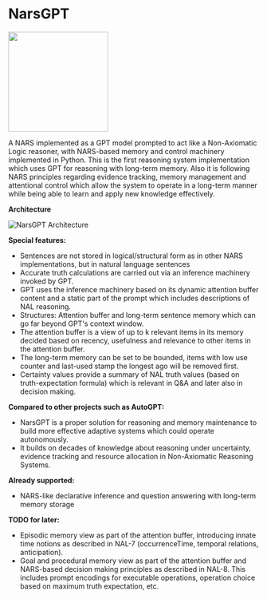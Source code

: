 # NarsGPT

<img src="https://user-images.githubusercontent.com/8284677/232368549-5337cf02-63fd-43ae-bf15-6ba9935a5419.png" width="200px">

A NARS implemented as a GPT model prompted to act like a Non-Axiomatic Logic reasoner, with NARS-based memory and control machinery implemented in Python.
This is the first reasoning system implementation which uses GPT for reasoning with long-term memory. Also it is following NARS principles regarding evidence tracking, memory management and attentional control which allow the system to operate in a long-term manner while being able to learn and apply new knowledge effectively.

**Architecture**

![NarsGPT Architecture](https://user-images.githubusercontent.com/8284677/232365471-faa3ccaf-5078-4830-905f-e8d7d520dde6.png)



**Special features:**
- Sentences are not stored in logical/structural form as in other NARS implementations, but in natural language sentences
- Accurate truth calculations are carried out via an inference machinery invoked by GPT.
- GPT uses the inference machinery based on its dynamic attention buffer content and a static part of the prompt which includes descriptions of NAL reasoning.
- Structures: Attention buffer and long-term sentence memory which can go far beyond GPT's context window.
- The attention buffer is a view of up to k relevant items in its memory decided based on recency, usefulness and relevance to other items in the attention buffer.
- The long-term memory can be set to be bounded, items with low use counter and last-used stamp the longest ago will be removed first.
- Certainty values provide a summary of NAL truth values (based on truth-expectation formula) which is relevant in Q&A and later also in decision making.

**Compared to other projects such as AutoGPT:**

- NarsGPT is a proper solution for reasoning and memory maintenance to build more effective adaptive systems which could operate autonomously.
- It builds on decades of knowledge about reasoning under uncertainty, evidence tracking and resource allocation in Non-Axiomatic Reasoning Systems.

**Already supported:**
- NARS-like declarative inference and question answering with long-term memory storage

**TODO for later:**

- Episodic memory view as part of the attention buffer, introducing innate time notions as described in NAL-7 (occurrenceTime, temporal relations, anticipation).
- Goal and procedural memory view as part of the attention buffer and NARS-based decision making principles as described in NAL-8. This includes prompt encodings for executable operations, operation choice based on maximum truth expectation, etc.

